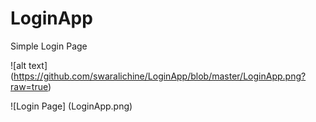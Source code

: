 # LoginApp
Simple Login Page

![alt text] (https://github.com/swaralichine/LoginApp/blob/master/LoginApp.png?raw=true)

![Login Page] (LoginApp.png)

